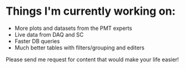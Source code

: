 # Things I'm currently working on:
  - More plots and datasets from the PMT experts
  - Live data from DAQ and SC
  - Faster DB queries
  - Much better tables with filters/grouping and editers


Please send me request for content that would make your life easier!
